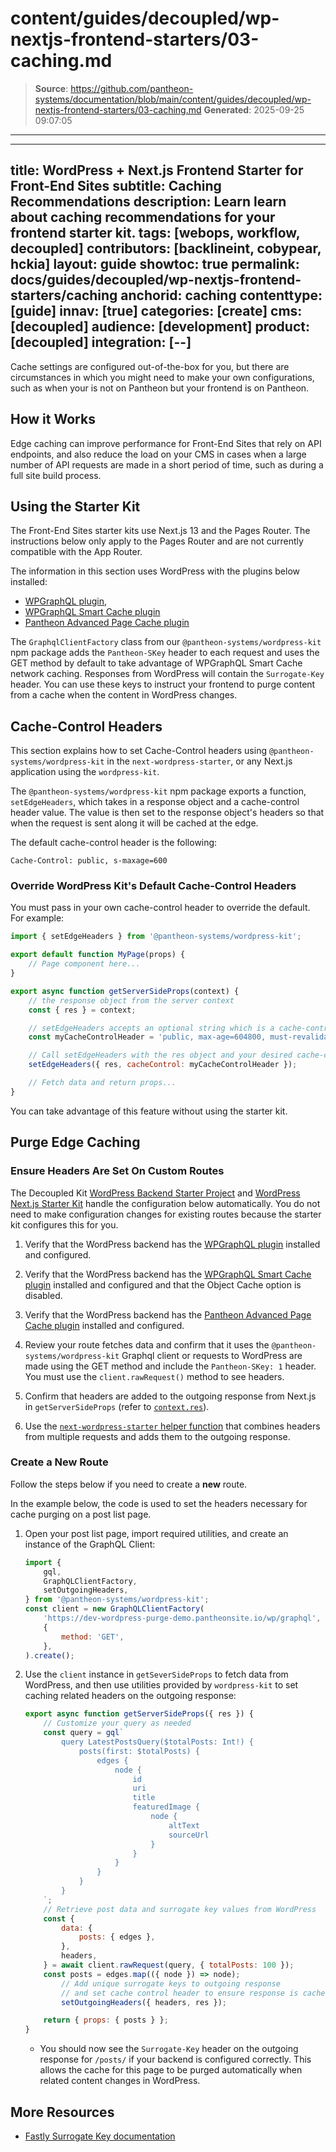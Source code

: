 # content/guides/decoupled/wp-nextjs-frontend-starters/03-caching.md

> **Source**: https://github.com/pantheon-systems/documentation/blob/main/content/guides/decoupled/wp-nextjs-frontend-starters/03-caching.md
> **Generated**: 2025-09-25 09:07:05

---

---
title: WordPress + Next.js Frontend Starter for Front-End Sites
subtitle: Caching Recommendations
description: Learn learn about caching recommendations for your frontend starter kit.
tags: [webops, workflow, decoupled]
contributors: [backlineint, cobypear, hckia]
layout: guide
showtoc: true
permalink: docs/guides/decoupled/wp-nextjs-frontend-starters/caching
anchorid: caching
contenttype: [guide]
innav: [true]
categories: [create]
cms: [decoupled]
audience: [development]
product: [decoupled]
integration: [--]
---

Cache settings are configured out-of-the-box for you, but there are circumstances in which you might need to make your own configurations, such as when your is not on Pantheon but your frontend is on Pantheon.

## How it Works

Edge caching can improve performance for Front-End Sites that rely on API endpoints, and also reduce the load on your CMS in cases when a large number of API requests are made in a short period of time, such as during a full site build process.

<Partial file="decoupled-caching.md" />

## Using the Starter Kit

<Alert title="Note"  type="info" >

The Front-End Sites starter kits use Next.js 13 and the Pages Router. The instructions below only apply to the Pages Router and are not currently compatible with the App Router.

</Alert>

The information in this section uses WordPress with the plugins below installed:

- [WPGraphQL plugin](https://wordpress.org/plugins/wp-graphql/),
- [WPGraphQL Smart Cache plugin](https://github.com/wp-graphql/wp-graphql-smart-cache)
- [Pantheon Advanced Page Cache plugin](https://wordpress.org/plugins/pantheon-advanced-page-cache/)


The `GraphqlClientFactory` class from our `@pantheon-systems/wordpress-kit` npm package adds the `Pantheon-SKey` header to each request and uses the GET method by default to take advantage of WPGraphQL Smart Cache network caching. Responses from WordPress will contain the `Surrogate-Key` header. You can use these keys to instruct your frontend to purge content from a cache when the content in WordPress changes.

## Cache-Control Headers

This section explains how to set Cache-Control headers using
`@pantheon-systems/wordpress-kit` in the `next-wordpress-starter`, or any
Next.js application using the `wordpress-kit`.

The `@pantheon-systems/wordpress-kit` npm package exports a function,
`setEdgeHeaders`, which takes in a response object and a cache-control header
value. The value is then set to the response object's headers so that when the
request is sent along it will be cached at the edge.

The default cache-control header is the following:

```http
Cache-Control: public, s-maxage=600
```

### Override WordPress Kit's Default Cache-Control Headers

You must pass in your own cache-control header to override the default. For example:

```jsx
import { setEdgeHeaders } from '@pantheon-systems/wordpress-kit';

export default function MyPage(props) {
	// Page component here...
}

export async function getServerSideProps(context) {
	// the response object from the server context
	const { res } = context;

	// setEdgeHeaders accepts an optional string which is a cache-control header
	const myCacheControlHeader = 'public, max-age=604800, must-revalidate';

	// Call setEdgeHeaders with the res object and your desired cache-control header
	setEdgeHeaders({ res, cacheControl: myCacheControlHeader });

	// Fetch data and return props...
}
```

You can take advantage of this feature without using the starter kit.

## Purge Edge Caching

### Ensure Headers Are Set On Custom Routes

<Alert title="Note"  type="info" >

The Decoupled Kit [WordPress Backend Starter Project](/guides/decoupled/wp-backend-starters) and [WordPress Next.js Starter Kit](/guides/decoupled/wp-nextjs-frontend-starters) handle the configuration below automatically. You do not need to make configuration changes for existing routes because the starter kit configures this for you.

</Alert>

1. Verify that the WordPress backend has the [WPGraphQL plugin](https://wordpress.org/plugins/wp-graphql/) installed and configured.

1. Verify that the WordPress backend has the [WPGraphQL Smart Cache plugin](https://github.com/wp-graphql/wp-graphql-smart-cache) installed and configured and that the Object Cache option is disabled.

1. Verify that the WordPress backend has the [Pantheon Advanced Page Cache plugin](https://wordpress.org/plugins/pantheon-advanced-page-cache/) installed and configured.

1. Review your route fetches data and confirm that it uses the `@pantheon-systems/wordpress-kit` Graphql client or requests to WordPress are made using the GET method and include the `Pantheon-SKey: 1` header. You must use the `client.rawRequest()` method to see headers.

1. Confirm that headers are added to the outgoing response from Next.js in
  `getServerSideProps` (refer to [`context.res`](https://nextjs.org/docs/api-reference/data-fetching/get-server-side-props#context-parameter)).

1. Use the [`next-wordpress-starter` helper function](https://github.com/pantheon-systems/decoupled-kit-js/blob/f3eebf4b502cbad123ec8a7fcd4d4f8f0fb413eb/starters/next-wordpress-starter/lib/setOutgoingHeaders.js#L25) that combines headers from multiple requests and adds them to the outgoing response.

### Create a New Route

Follow the steps below if you need to create a **new** route.

In the example below, the code is used to set the headers necessary for
cache purging on a post list page.

1. Open your post list page, import required utilities, and create an instance of the GraphQL Client:

	```js
	import {
		gql,
		GraphQLClientFactory,
 		setOutgoingHeaders,
	} from '@pantheon-systems/wordpress-kit';
	const client = new GraphQLClientFactory(
		'https://dev-wordpress-purge-demo.pantheonsite.io/wp/graphql',
		{
			method: 'GET',
		},
	).create();
	```

1. Use the `client` instance in `getSeverSideProps` to fetch data from
   WordPress, and then use utilities provided by `wordpress-kit` to set caching
   related headers on the outgoing response:

	```js
	export async function getServerSideProps({ res }) {
		// Customize your query as needed
		const query = gql`
			query LatestPostsQuery($totalPosts: Int!) {
				posts(first: $totalPosts) {
					edges {
						node {
							id
							uri
							title
							featuredImage {
								node {
									altText
									sourceUrl
								}
							}
						}
					}
				}
			}
		`;
		// Retrieve post data and surrogate key values from WordPress
		const {
			data: {
				posts: { edges },
			},
			headers,
		} = await client.rawRequest(query, { totalPosts: 100 });
		const posts = edges.map(({ node }) => node);
    		// Add unique surrogate keys to outgoing response
    		// and set cache control header to ensure response is cached at edge
    		setOutgoingHeaders({ headers, res });

		return { props: { posts } };
	}
	```

	- You should now see the `Surrogate-Key` header on the outgoing response for `/posts/` if your backend is configured correctly. This allows the cache for this page to be purged automatically when related content changes in WordPress.


## More Resources

- [Fastly Surrogate Key documentation](https://docs.fastly.com/en/guides/working-with-surrogate-keys)
